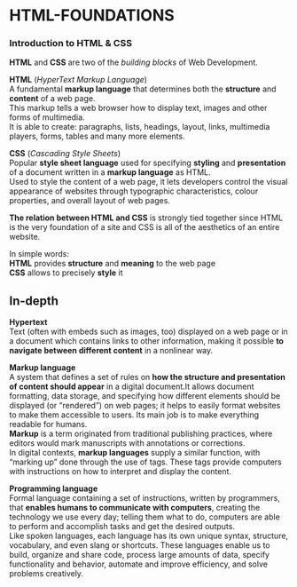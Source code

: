# HTML-FOUNDATIONS

### Introduction to HTML & CSS

**HTML** and **CSS** are two of the *building blocks* of Web Development.

**HTML** (*HyperText Markup Language*)<br>
A fundamental **markup language** that determines both the **structure** and **content** of a web page.<br>
This markup tells a web browser how to display text, images and other forms of multimedia.<br>
It is able to create: paragraphs, lists, headings, layout, links, multimedia players, forms, tables and many more elements.

**CSS** (*Cascading Style Sheets*)<br>
Popular **style sheet language** used for specifying **styling** and **presentation** of a document written in a **markup language** as HTML.<br>
Used to style the content of a web page, it lets developers control the visual appearance of websites through typographic characteristics, colour properties, and overall layout of web pages.

**The relation between HTML and CSS** is strongly tied together since HTML is the very foundation of a site and CSS is all of the aesthetics of an entire website.

In simple words:<br>
**HTML** provides **structure** and **meaning** to the web page<br>
**CSS** allows to precisely **style** it

## In-depth

**Hypertext**<br>
Text (often with embeds such as images, too) displayed on a web page or in a document which contains links to other information, making it possible **to navigate between different content** in a nonlinear way.<br>

**Markup language**<br>
A system that defines a set of rules on **how the structure and presentation of content should appear** in a digital document.It allows document formatting, data storage, and specifying how different elements should be displayed (or “rendered”) on web pages; it helps to easily format websites to make them accessible to users. Its main job is to make everything readable for humans.<br>
**Markup** is a term originated from traditional publishing practices, where editors would mark manuscripts with annotations or corrections.<br>
In digital contexts, **markup languages** supply a similar function, with “marking up” done through the use of tags. These tags provide computers with instructions on how to interpret and display the content.

**Programming language**<br>
Formal language containing a set of instructions, written by programmers, that **enables humans to communicate with computers**, creating the technology we use every day; telling them what to do, computers are able to perform and accomplish tasks and get the desired outputs.<br>Like spoken languages, each language has its own unique syntax, structure, vocabulary, and even slang or shortcuts.
These languages enable us to build, organize and share code, process large amounts of data, specify functionality and behavior, automate and improve efficiency, and solve problems creatively.